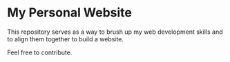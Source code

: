 # My Personal Website

This repository serves as a way to brush up my web development skills and to align them together to build a website. 

Feel free to contribute. 
